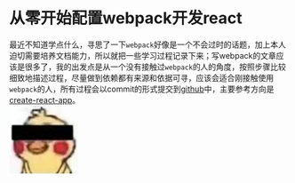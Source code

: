 # 从零开始配置webpack开发react
最近不知道学点什么，寻思了一下`webpack`好像是一个不会过时的话题，加上本人迫切需要培养文档能力，所以就把一些学习过程记录下来；写webpack的文章应该是很多了，我的出发点是从一个没有接触过`webpack`的人的角度，按照步骤比较细致地描述过程，尽量做到依赖都有来源和依据可寻，应该会适合刚接触使用`webpack`的人，所有过程会以commit的形式提交到[github](https://github.com/zotille/config-webpack)中，主要参考方向是[create-react-app](https://github.com/facebook/create-react-app)。   
![img](doc/asserts/WechatIMG30.jpeg)   
